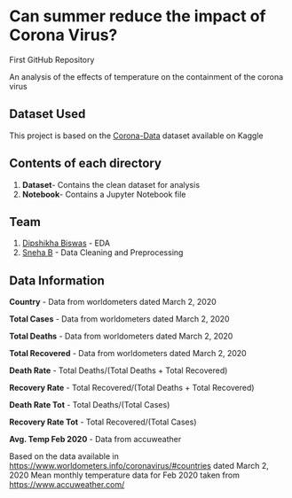 # Can summer reduce the impact of Corona Virus?
First GitHub Repository

An analysis of the effects of temperature on the containment of the corona virus

## Dataset Used
This project is based on the [Corona-Data](https://www.kaggle.com/mathewsanju/corona-data) dataset available on Kaggle


## Contents of each directory
1) **Dataset**- Contains the clean dataset for analysis
2) **Notebook**- Contains a Jupyter Notebook file

## Team
1) [Dipshikha Biswas](https://github.com/dipshikha461) - EDA
2) [Sneha B](https://github.com/Sneha421) - Data Cleaning and Preprocessing

## Data Information
**Country** - Data from worldometers dated March 2, 2020

**Total Cases** - Data from worldometers dated March 2, 2020

**Total Deaths** - Data from worldometers dated March 2, 2020

**Total Recovered** - Data from worldometers dated March 2, 2020

**Death Rate** - Total Deaths/(Total Deaths + Total Recovered)

**Recovery Rate** - Total Recovered/(Total Deaths + Total Recovered)

**Death Rate Tot** - Total Deaths/(Total Cases)

**Recovery Rate Tot** - Total Recovered/(Total Cases)

**Avg. Temp Feb 2020** - Data from accuweather

Based on the data available in https://www.worldometers.info/coronavirus/#countries dated March 2, 2020
Mean monthly temperature data for Feb 2020 taken from https://www.accuweather.com/





